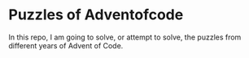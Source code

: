 # Puzzles of Adventofcode

In this repo, I am going to solve, or attempt to solve, the puzzles from different years of Advent of Code.